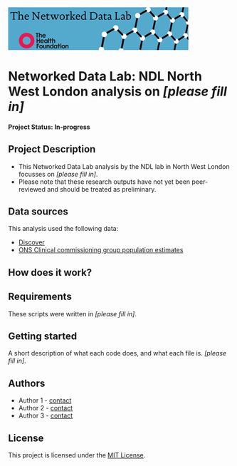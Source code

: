 <img src="ndlbanner.png" width="405" height="96">

# Networked Data Lab: NDL North West London analysis on *[please fill in]*

#### Project Status: In-progress

## Project Description

- This Networked Data Lab analysis by the NDL lab in North West London focusses on *[please fill in]*.
- Please note that these research outputs have not yet been peer-reviewed and should be treated as preliminary.

## Data sources

This analysis used the following data:

- [Discover](https://www.discover-now.co.uk)
- [ONS Clinical commissioning group population estimates](https://www.ons.gov.uk/peoplepopulationandcommunity/populationandmigration/populationestimates/datasets/clinicalcommissioninggroupmidyearpopulationestimates)

## How does it work?

## Requirements

These scripts were written in *[please fill in]*.

## Getting started

A short description of what each code does, and what each file is. *[please fill in]*.

## Authors

- Author 1 - [contact](name@domain.ac.uk)
- Author 2 - [contact](name@domain.ac.uk)
- Author 3 - [contact](name@domain.ac.uk)

## License

This project is licensed under the [MIT License](https://opensource.org/licenses/MIT).
